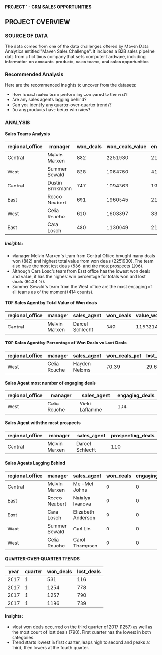 #### PROJECT 1 - CRM SALES OPPORTUNITIES

## PROJECT OVERVIEW

### SOURCE OF DATA
The data comes from one of the data challenges offered by Maven Data Analytics entitled "Maven Sales Challenge". It includes a B2B sales pipeline data from a fictitious company that sells computer hardware, including information on accounts, products, sales teams, and sales opportunities.

### Recommended Analysis
Here are the recommended insights to uncover from the datasets:
- How is each sales team performing compared to the rest?
- Are any sales agents lagging behind?
- Can you identify any quarter-over-quarter trends?
- Do any products have better win rates?


### ANALYSIS

#### Sales Teams Analysis
| regional_office | manager |  won_deals | won_deals_value | engaging_deals | lost_deals | prospecting_deals | win_pct |
| ----------- | ----------- | ----------- | ----------- | ----------- | ----------- | ----------- | ----------- |
| Central   | Melvin Marxen     | 882 | 2251930 | 215 | 536 | 296 | 62.20 |
| West      | Summer Sewald     | 828 | 1964750 | 414 | 459 | 0 | 64.34 |
| Central   | Dustin Brinkmann  | 747 | 1094363 | 193 | 439 | 204 | 62.98 |
| East      | Rocco Neubert     | 691 | 1960545 | 214 | 422 | 0 | 62.08 |
| West      | Celia Rouche      | 610 | 1603897 | 334 | 352 | 0 | 63.41 |
| East      | Cara Losch        | 480 | 1130049 | 219 | 265 | 0 | 64.43 |

##### Insights:
- Manager Melvin Marxen's team from Central Office brought many deals won (882) and highest total value from won deals (2251930). The team also have the most lost deals (536) and the most prospects (296).
- Although Cara Losc's team from East office has the lowest won deals and value, it has the highest win percentage for totals won and lost deals (64.34 %).
- Summer Sewald's team from the West office are the most engaging of all teams as of the moment (414 counts).


#### TOP Sales Agent by Total Value of Won deals
| regional_office | manager | sales_agent | won_deals | value_won_deals |
| ----------- | ----------- | ----------- | ----------- | ----------- |
| Central | Melvin Marxen | Darcel Schlecht | 349 | 1153214 |

#### TOP Sales Agent by Percentage of Won Deals vs Lost Deals
| regional_office | manager | sales_agent | won_deals_pct | lost_deals_pct |
| ----------- | ----------- | ----------- | ----------- | ----------- |
| West | Celia Rouche | Hayden Neloms | 70.39 | 29.61 |

#### Sales Agent most number of engaging deals
| regional_office | manager | sales_agent | engaging_deals | 
| ----------- | ----------- | ----------- | ----------- |
| West | Celia Rouche | Vicki Laflamme | 104 |

#### Sales Agent with the most prospects 
| regional_office | manager | sales_agent | prospecting_deals | 
| ----------- | ----------- | ----------- | ----------- |
| Central | Melvin Marxen | Darcel Schlecht | 110 | 

#### Sales Agents Lagging Behind
| regional_office | manager | sales_agent | won_deals | engaging_deals | lost_deals | prospecting_deals | 
| ----------- | ----------- | ----------- | ----------- | ----------- | ----------- | ----------- |
| Central | Melvin Marxen | Mei-Mei Johns | 0 | 0 | 0 | 0 | 
| East | Rocco Neubert | Natalya Ivanova | 0 | 0 | 0 | 0 | 
| East | Cara Losch | Elizabeth Anderson | 0 | 0 | 0 | 0 | 
| West | Summer Sewald | Carl Lin | 0 | 0 | 0 | 0 | 
| West | Celia Rouche | Carol Thompson | 0 | 0 | 0 | 0 | 

#### QUARTER-OVER-QUARTER TRENDS

| year | quarter | won_deals | lost_deals |
| ----------- | ----------- | ----------- | ----------- | 
| 2017 | 1 | 531 | 116 |
| 2017 | 1 | 1254 | 778 |
| 2017 | 1 | 1257 | 790 |
| 2017 | 1 | 1196 | 789 |


#### Insights:
- Most won deals occurred on the third quarter of 2017 (1257) as well as the most count of lost deals (790). First quarter has the lowest in both categories.
- Trend starts lowest in first quarter, leaps high to second and peaks at third, then lowers at the fourth quarter.